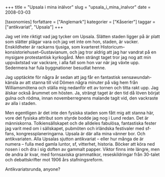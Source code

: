 +++
title = "Upsala i mina inälvor"
slug = "upsala_i_mina_inalvor"
date = 2008-03-03

[taxonomies]
forfattare = ["Anglemark"]
kategorier = ["Kåserier"]
taggar = ["antikvariat", "Upsala"]
+++

Jag vet inte riktigt vad jag tycker om Upsala. Slätten staden ligger på är platt som slätter plägar vara och jag vet inte om hon, staden, är vacker. Enskildheter är rackarns tjusiga, som kvarteret Historicum–konsistoriehuset–Gustavianum, och jag tror aldrig att jag har vandrat på en mysigare protestantisk kyrkogård. Men strängt taget tror jag nog att min uppväxtstad var vackrare, i alla fall som hon var när jag växte upp. Sedermera har fula byggnationer besudlat henne.

Jag upptäckte för några år sedan att jag får en fantastisk sensawundah-känsla av att stanna till vid Dômen några minuter på väg hem från Williamsmötena och ställa mig nedanför ett av tornen och titta rakt upp. Jag älskar också årummet om hösten. Ja, strängt taget är den tid då löven börjat gulna och rödma, innan novemberregnens malande tagit vid, den vackraste av alla i staden.

Men egentligen är det inte den fysiska staden som fått mig att stanna här, vore det fysiska attribut som styrde bodde jag nog i Lund redan. Det är människorna. Tolkiensällskapet och de alldeles fabulösa, fantastiska fester jag varit med om i sällskapet, pubmöten och irländska festivaler med sf-fans, kongressplaneringarna. Upsala är där alla mina vänner bor. Och antikvariaten. Alla Upsalas sjutton antikvariat – eller hur många de är numera – fulla med gamla luntor, sf, vitterhet, historia. Böcker att köra ned nosen i och dra i sig doften av gammalt papper. Viktor finns inte längre, men de andra är kvar, med fornsaxiska grammatikor, reseskildringar från 30-talet och debattskrifter mot 1906 års stafningsreform.

Antikvariatsrunda, anyone?
